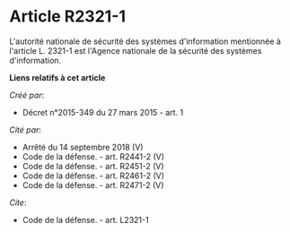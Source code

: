 # Article R2321-1

L'autorité nationale de sécurité des systèmes d'information mentionnée à l'article L. 2321-1 est l'Agence nationale de la
sécurité des systèmes d'information.

**Liens relatifs à cet article**

_Créé par_:

  - Décret n°2015-349 du 27 mars 2015 - art. 1

_Cité par_:

  - Arrêté du 14 septembre 2018 (V)
  - Code de la défense. - art. R2441-2 (V)
  - Code de la défense. - art. R2451-2 (V)
  - Code de la défense. - art. R2461-2 (V)
  - Code de la défense. - art. R2471-2 (V)

_Cite_:

  - Code de la défense. - art. L2321-1
